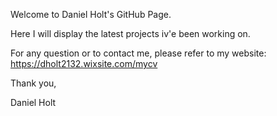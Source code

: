 Welcome to Daniel Holt's GitHub Page.

Here I will display the latest projects iv'e been working on.

For any question or to contact me, 
please refer to my website: https://dholt2132.wixsite.com/mycv

Thank you,

Daniel Holt